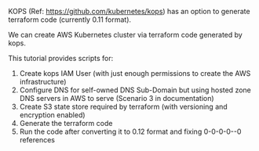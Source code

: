 KOPS (Ref: https://github.com/kubernetes/kops) has an option to generate terraform code (currently 0.11 format).

We can create AWS Kubernetes cluster via terraform code generated by kops. 

This tutorial provides scripts for:

1. Create kops IAM User (with just enough permissions to create the AWS infrastructure)
2. Configure DNS for self-owned DNS Sub-Domain but using hosted zone DNS servers in AWS to serve (Scenario 3 in documentation)
3. Create S3 state store required by terraform (with versioning and encryption enabled)
4. Generate the terraform code
5. Run the code after converting it to 0.12 format and fixing 0-0-0-0--0 references
